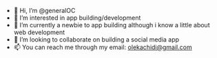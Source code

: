 - 👋 Hi, I’m @generalOC
- 👀 I’m interested in app building/development
- 🌱 I’m currently a newbie to app building although i know a little about web development
- 💞️ I’m looking to collaborate on building a social media app
- 📫 You can reach me through my email: olekachidi@gmail.com

<!---
generalOC/generalOC is a ✨ special ✨ repository because its `README.md` (this file) appears on your GitHub profile.
You can click the Preview link to take a look at your changes.
--->
